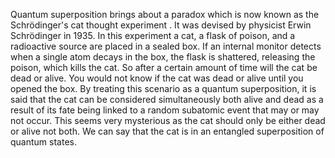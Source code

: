 Quantum superposition  brings about a paradox which is now known as the Schrödinger's cat thought experiment . It was devised by physicist Erwin Schrödinger in 1935. In this experiment a cat, a flask of poison, and a radioactive source are placed in a sealed box. If an internal monitor detects when a single atom decays in the box, the flask is shattered, releasing the poison, which kills the cat. So after a certain amount of time will the cat be dead or alive.  You would not know if the cat was dead or alive until you opened the box. By  treating this scenario as a quantum superposition, it is said that the cat can be considered simultaneously both alive and dead as a result of its fate being linked to a random subatomic event that may or may not occur. This seems very mysterious as the cat should only be either dead or alive not both. We can say that the cat is in an entangled superposition of quantum states.
